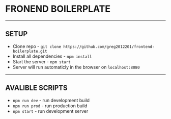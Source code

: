 # FRONEND BOILERPLATE
----------------------------

## SETUP

 * Clone repo - ```git clone https://github.com/greg2012201/frontend-boilerplate.git``` 
 * Install all dependencies - ```npm install```
 * Start the server - ```npm start```
 * Server will run automaticly in the browser on ```localhost:8080```

_______________________________________________________________
## AVALIBLE SCRIPTS

* ```npm run dev``` -  run development build 
* ```npm run prod``` - run production build
* ```npm start``` - run development server



